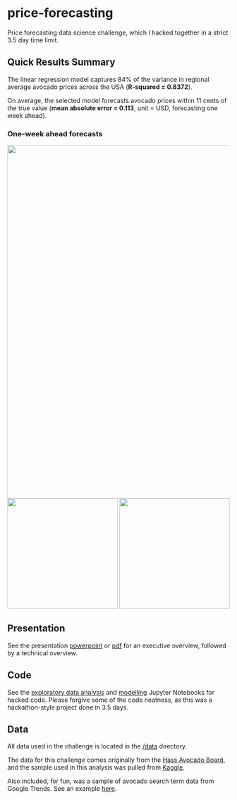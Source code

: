 # price-forecasting
Price forecasting data science challenge, which I hacked together in a strict 3.5 day time limit.

## Quick Results Summary
The linear regression model captures 84% of the variance in regional average avocado prices across the USA (**R-squared = 0.8372**). 

On average, the selected model forecasts avocado prices within 11 cents of the true value (**mean absolute error = 0.113**, unit = USD, forecasting one week ahead).

### One-week ahead forecasts

<img src="https://i.imgur.com/h9QbABw.png" width="800">

<img src="https://i.imgur.com/snxqMPO.png" width="250">
<img src="https://i.imgur.com/NdHPRvy.png" width="250">


## Presentation
See the presentation [powerpoint](https://github.com/rchesak/price-forecasting/blob/master/chesak_avocado_case_study.pptx) or [pdf](https://github.com/rchesak/price-forecasting/blob/master/chesak_avocado_case_study.pdf) for an executive overview, followed by a technical overview.

## Code
See the [exploratory data analysis](https://github.com/rchesak/price-forecasting/blob/master/exploratory-analysis.ipynb) and [modelling](https://github.com/rchesak/price-forecasting/blob/master/modelling_averageprice.ipynb) Jupyter Notebooks for hacked code. Please forgive some of the code neatness, as this was a hackathon-style project done in 3.5 days.

## Data
All data used in the challenge is located in the [/data](https://github.com/rchesak/price-forecasting/tree/master/data) directory.

The data for this challenge comes originally from the [Hass Avocado Board](https://hassavocadoboard.com/), and the sample used in this analysis was pulled from [Kaggle](https://www.kaggle.com/neuromusic/avocado-prices). 

Also included, for fun, was a sample of avocado search term data from Google Trends. See an example [here](https://trends.google.com/trends/explore?q=avocado&geo=US).